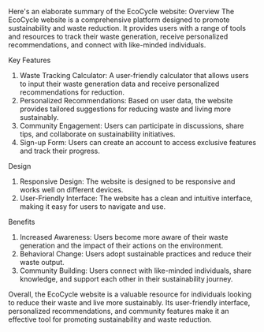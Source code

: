 Here's an elaborate summary of the EcoCycle website:
 Overview
The EcoCycle website is a comprehensive platform designed to promote sustainability and waste reduction. It provides users with a range of tools and resources to track their waste generation, receive personalized recommendations, and connect with like-minded individuals.

 Key Features
1. Waste Tracking Calculator: A user-friendly calculator that allows users to input their waste generation data and receive personalized recommendations for reduction.
2. Personalized Recommendations: Based on user data, the website provides tailored suggestions for reducing waste and living more sustainably.
3. Community Engagement: Users can participate in discussions, share tips, and collaborate on sustainability initiatives.
4. Sign-up Form: Users can create an account to access exclusive features and track their progress.

Design
1. Responsive Design: The website is designed to be responsive and works well on different devices.
2. User-Friendly Interface: The website has a clean and intuitive interface, making it easy for users to navigate and use.

Benefits
1. Increased Awareness: Users become more aware of their waste generation and the impact of their actions on the environment.
2. Behavioral Change: Users adopt sustainable practices and reduce their waste output.
3. Community Building: Users connect with like-minded individuals, share knowledge, and support each other in their sustainability journey.

Overall, the EcoCycle website is a valuable resource for individuals looking to reduce their waste and live more sustainably. Its user-friendly interface, personalized recommendations, and community features make it an effective tool for promoting sustainability and waste reduction.
